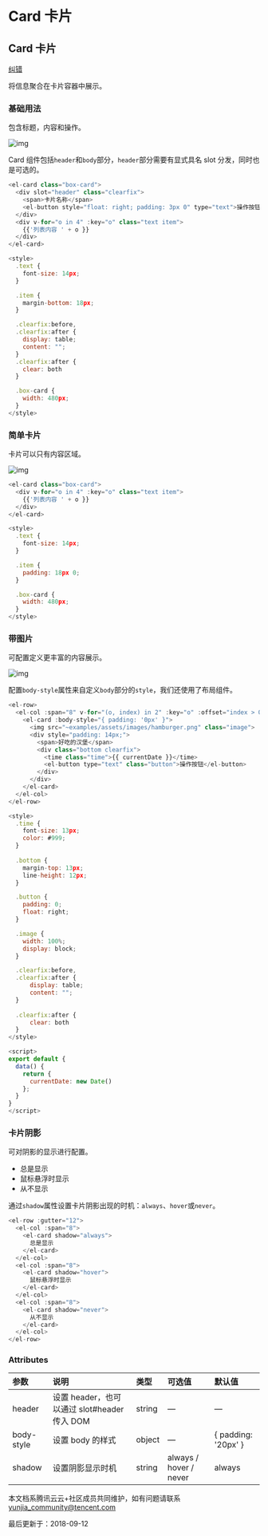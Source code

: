 # Card 卡片

## Card 卡片

[纠错](javascript:;)

将信息聚合在卡片容器中展示。

### 基础用法

包含标题，内容和操作。



![img](https://ask.qcloudimg.com/raw/yehe-1935fe496ecd940/gx9ymqd9r8.png)



Card 组件包括`header`和`body`部分，`header`部分需要有显式具名 slot 分发，同时也是可选的。

```javascript
<el-card class="box-card">
  <div slot="header" class="clearfix">
    <span>卡片名称</span>
    <el-button style="float: right; padding: 3px 0" type="text">操作按钮</el-button>
  </div>
  <div v-for="o in 4" :key="o" class="text item">
    {{'列表内容 ' + o }}
  </div>
</el-card>

<style>
  .text {
    font-size: 14px;
  }

  .item {
    margin-bottom: 18px;
  }

  .clearfix:before,
  .clearfix:after {
    display: table;
    content: "";
  }
  .clearfix:after {
    clear: both
  }

  .box-card {
    width: 480px;
  }
</style>
```

### 简单卡片

卡片可以只有内容区域。



![img](https://ask.qcloudimg.com/raw/yehe-1935fe496ecd940/xq9g88f6ez.png)



```javascript
<el-card class="box-card">
  <div v-for="o in 4" :key="o" class="text item">
    {{'列表内容 ' + o }}
  </div>
</el-card>

<style>
  .text {
    font-size: 14px;
  }

  .item {
    padding: 18px 0;
  }

  .box-card {
    width: 480px;
  }
</style>
```

### 带图片

可配置定义更丰富的内容展示。

![img](https://ask.qcloudimg.com/raw/yehe-1935fe496ecd940/mtl7ytcr05.png)



配置`body-style`属性来自定义`body`部分的`style`，我们还使用了布局组件。

```javascript
<el-row>
  <el-col :span="8" v-for="(o, index) in 2" :key="o" :offset="index > 0 ? 2 : 0">
    <el-card :body-style="{ padding: '0px' }">
      <img src="~examples/assets/images/hamburger.png" class="image">
      <div style="padding: 14px;">
        <span>好吃的汉堡</span>
        <div class="bottom clearfix">
          <time class="time">{{ currentDate }}</time>
          <el-button type="text" class="button">操作按钮</el-button>
        </div>
      </div>
    </el-card>
  </el-col>
</el-row>

<style>
  .time {
    font-size: 13px;
    color: #999;
  }
  
  .bottom {
    margin-top: 13px;
    line-height: 12px;
  }

  .button {
    padding: 0;
    float: right;
  }

  .image {
    width: 100%;
    display: block;
  }

  .clearfix:before,
  .clearfix:after {
      display: table;
      content: "";
  }
  
  .clearfix:after {
      clear: both
  }
</style>

<script>
export default {
  data() {
    return {
      currentDate: new Date()
    };
  }
}
</script>
```

### 卡片阴影

可对阴影的显示进行配置。

- 总是显示
- 鼠标悬浮时显示
- 从不显示

通过`shadow`属性设置卡片阴影出现的时机：`always`、`hover`或`never`。

```javascript
<el-row :gutter="12">
  <el-col :span="8">
    <el-card shadow="always">
      总是显示
    </el-card>
  </el-col>
  <el-col :span="8">
    <el-card shadow="hover">
      鼠标悬浮时显示
    </el-card>
  </el-col>
  <el-col :span="8">
    <el-card shadow="never">
      从不显示
    </el-card>
  </el-col>
</el-row>
```

### Attributes

| 参数       | 说明                                         | 类型   | 可选值                 | 默认值              |
| :--------- | :------------------------------------------- | :----- | :--------------------- | :------------------ |
| header     | 设置 header，也可以通过 slot#header 传入 DOM | string | —                      | —                   |
| body-style | 设置 body 的样式                             | object | —                      | { padding: '20px' } |
| shadow     | 设置阴影显示时机                             | string | always / hover / never | always              |

本文档系腾讯云云+社区成员共同维护，如有问题请联系 yunjia_community@tencent.com

最后更新于：2018-09-12